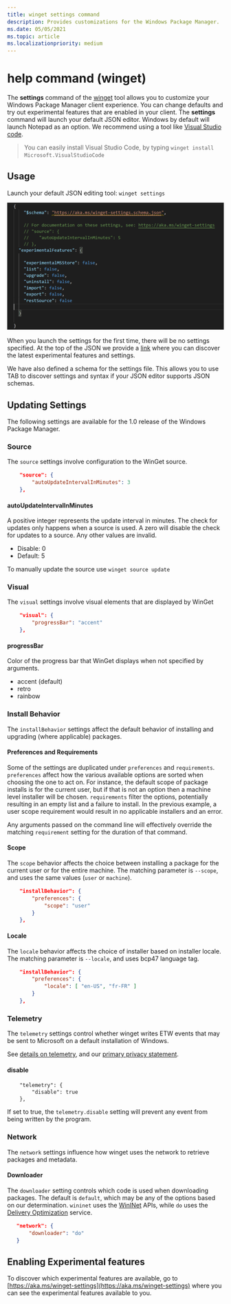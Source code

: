 ```yaml
---
title: winget settings command
description: Provides customizations for the Windows Package Manager.
ms.date: 05/05/2021
ms.topic: article
ms.localizationpriority: medium
---
```


# help command (winget)

The **settings** command of the [winget](index.md) tool allows you to customize your Windows Package Manager client experience.  You can change defaults and try out experimental features that are enabled in your client.
The **settings** command will launch your default JSON editor. Windows by default will launch Notepad as an option. We recommend using a tool like [Visual Studio code](https://code.visualstudio.com/).  

> You can easily install Visual Studio Code, by typing `winget install Microsoft.VisualStudioCode`

## Usage

Launch your default JSON editing tool: `winget settings`

![Screenshot of the Windows Package Manager Settings.](images/settings.png)

When you launch the settings for the first time, there will be no settings specified. At the top of the JSON we provide a [link](https://aka.ms/winget-settings) where you can discover the latest experimental features and settings.

We have also defined a schema for the settings file.  This allows you to use TAB to discover settings and syntax if your JSON editor supports JSON schemas.

## Updating Settings

The following settings are available for the 1.0 release of the Windows Package Manager.

### Source

The `source` settings involve configuration to the WinGet source.

```json
    "source": {
        "autoUpdateIntervalInMinutes": 3
    },
``` 

#### autoUpdateIntervalInMinutes

A positive integer represents the update interval in minutes. The check for updates only happens when a source is used. A zero will disable the check for updates to a source. Any other values are invalid.

- Disable: 0
- Default: 5

To manually update the source use `winget source update`

### Visual

The `visual` settings involve visual elements that are displayed by WinGet

```json
    "visual": {
        "progressBar": "accent"
    },
```

#### progressBar

Color of the progress bar that WinGet displays when not specified by arguments. 

- accent (default)
- retro
- rainbow

### Install Behavior

The `installBehavior` settings affect the default behavior of installing and upgrading (where applicable) packages.

#### Preferences and Requirements

Some of the settings are duplicated under `preferences` and `requirements`. `preferences` affect how the various available options are sorted when choosing the one to act on.  For instance, the default scope of package installs is for the current user, but if that is not an option then a machine level installer will be chosen. `requirements` filter the options, potentially resulting in an empty list and a failure to install. In the previous example, a user scope requirement would result in no applicable installers and an error.

Any arguments passed on the command line will effectively override the matching `requirement` setting for the duration of that command.

#### Scope

The `scope` behavior affects the choice between installing a package for the current user or for the entire machine. The matching parameter is `--scope`, and uses the same values (`user` or `machine`).

```json
    "installBehavior": {
        "preferences": {
            "scope": "user"
        }
    },
```

#### Locale

The `locale` behavior affects the choice of installer based on installer locale. The matching parameter is `--locale`, and uses bcp47 language tag.

```json
    "installBehavior": {
        "preferences": {
            "locale": [ "en-US", "fr-FR" ]
        }
    },
```

### Telemetry

The `telemetry` settings control whether winget writes ETW events that may be sent to Microsoft on a default installation of Windows.

See [details on telemetry](https://github.com/microsoft/winget-cli/blob/master/README.md#datatelemetry), and our [primary privacy statement](https://github.com/microsoft/winget-cli/blob/master/privacy.md).

#### disable

```
    "telemetry": {
        "disable": true
    },
```

If set to true, the `telemetry.disable` setting will prevent any event from being written by the program.

### Network

The `network` settings influence how winget uses the network to retrieve packages and metadata.

#### Downloader

The `downloader` setting controls which code is used when downloading packages. The default is `default`, which may be any of the options based on our determination.
`wininet` uses the [WinINet](https://docs.microsoft.com/windows/win32/wininet/about-wininet) APIs, while `do` uses the
[Delivery Optimization](https://support.microsoft.com/windows/delivery-optimization-in-windows-10-0656e53c-15f2-90de-a87a-a2172c94cf6d) service.

```json
   "network": {
       "downloader": "do"
   }
```

## Enabling Experimental features

To discover which experimental features are available, go to [https://aka.ms/winget-settings](https://aka.ms/winget-settings) where you can see the experimental features available to you.

